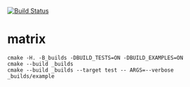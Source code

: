 [![Build Status](https://travis-ci.org/Docik99/matrix_example.svg?branch=master)](https://travis-ci.org/Docik99/matrix_example)

# matrix

```
cmake -H. -B_builds -DBUILD_TESTS=ON -DBUILD_EXAMPLES=ON
cmake --build _builds
cmake --build _builds --target test -- ARGS=--verbose
_builds/example
```
